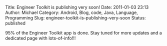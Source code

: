 Title: Engineer Toolkit is publishing very soon!
Date: 2011-01-03 23:13
Author: Michael
Category: Android, Blog, code, Java, Language, Programming
Slug: engineer-toolkit-is-publishing-very-soon
Status: published

95% of the Engineer Toolkit app is done. Stay tuned for more updates and
a dedicated page with lots-of-info!!!
